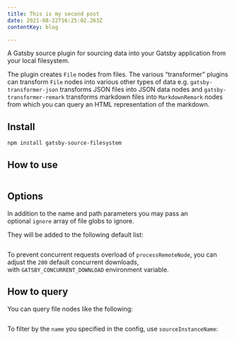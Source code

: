 ```yaml
---
title: This is my second post
date: 2021-08-22T16:25:02.263Z
contentKey: blog

---
```

<!--StartFragment-->

A Gatsby source plugin for sourcing data into your Gatsby application from your local filesystem.

The plugin creates `File` nodes from files. The various “transformer” plugins can transform `File` nodes into various other types of data e.g. `gatsby-transformer-json` transforms JSON files into JSON data nodes and `gatsby-transformer-remark` transforms markdown files into `MarkdownRemark` nodes from which you can query an HTML representation of the markdown.

## [](https://www.gatsbyjs.com/plugins/gatsby-source-filesystem/#install)Install

`npm install gatsby-source-filesystem`

## [](https://www.gatsbyjs.com/plugins/gatsby-source-filesystem/#how-to-use)How to use

```javascript

```

## [](https://www.gatsbyjs.com/plugins/gatsby-source-filesystem/#options)Options

In addition to the name and path parameters you may pass an optional `ignore` array of file globs to ignore.

They will be added to the following default list:

```text

```

To prevent concurrent requests overload of `processRemoteNode`, you can adjust the `200` default concurrent downloads, with `GATSBY_CONCURRENT_DOWNLOAD` environment variable.

## [](https://www.gatsbyjs.com/plugins/gatsby-source-filesystem/#how-to-query)How to query

You can query file nodes like the following:

```graphql

```

To filter by the `name` you specified in the config, use `sourceInstanceName`:

```graphql

```

<!--EndFragment-->